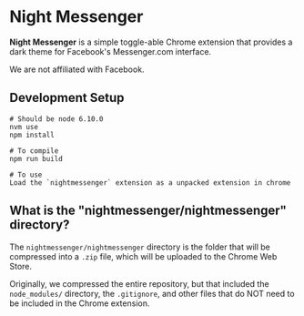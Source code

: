 # Night Messenger

**Night Messenger** is a simple toggle-able Chrome extension that provides a dark theme for Facebook's Messenger.com interface.

We are not affiliated with Facebook.

## Development Setup

```shell
# Should be node 6.10.0
nvm use
npm install

# To compile
npm run build

# To use
Load the `nightmessenger` extension as a unpacked extension in chrome
```

## What is the "nightmessenger/nightmessenger" directory?
The `nightmessenger/nightmessenger` directory is the folder that will be compressed into a `.zip` file, which will be uploaded to the Chrome Web Store. 

Originally, we compressed the entire repository, but that included the `node_modules/` directory, the `.gitignore`, and other files that do NOT need to be included in the Chrome extension. 
